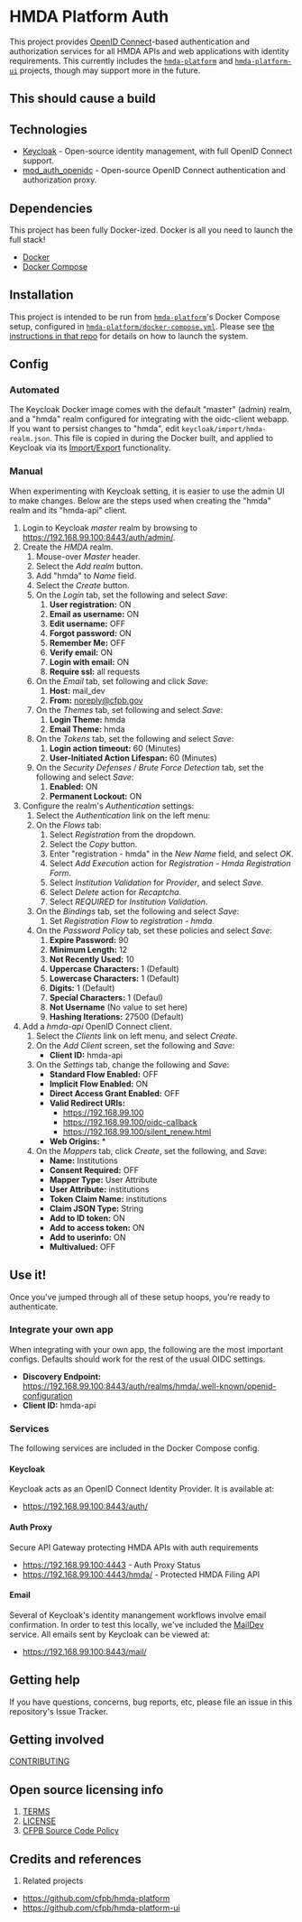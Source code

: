 # HMDA Platform Auth
This project provides [OpenID Connect](http://openid.net/connect/)-based
authentication and authorization services for all HMDA APIs and web applications 
with identity requirements.  This currently includes the
[`hmda-platform`](https://github.com/cfpb/hmda-platform) and 
[`hmda-platform-ui`](https://github.com/cfpb/hmda-platform-ui) projects,
though may support more in the future.

## This should cause a build

## Technologies

* [Keycloak](http://www.keycloak.org/) - Open-source identity management, with full OpenID Connect support.
* [mod_auth_openidc](https://github.com/pingidentity/mod_auth_openidc) - Open-source OpenID Connect authentication and authorization proxy.

## Dependencies
This project has been fully Docker-ized.  Docker is all you need to launch the full stack!

* [Docker](https://www.docker.com/)
* [Docker Compose](https://docs.docker.com/compose/)

## Installation
This project is intended to be run from [`hmda-platform`](https://github.com/cfpb/hmda-platform)'s
Docker Compose setup, configured in [`hmda-platform/docker-compose.yml`](https://github.com/cfpb/hmda-platform/blob/master/docker-compose.yml).
Please see [the instructions in that repo](https://github.com/cfpb/hmda-platform#to-run-the-entire-platform)
for details on how to launch the system.

## Config

### Automated
The Keycloak Docker image comes with the default "master" (admin) realm, and a "hmda" realm configured 
for integrating with the oidc-client webapp.  If you want to persist changes to "hmda", edit 
`keycloak/import/hmda-realm.json`.  This file is copied in during the Docker built, and applied to 
Keycloak via its [Import/Export](https://keycloak.gitbooks.io/documentation/server_admin/topics/export-import.html)
functionality.

### Manual
When experimenting with Keycloak setting, it is easier to use the admin UI to make changes.
Below are the steps used when creating the "hmda" realm and its "hmda-api" client.

1. Login to Keycloak _master_ realm by browsing to https://192.168.99.100:8443/auth/admin/.
1. Create the _HMDA_ realm.
    1. Mouse-over _Master_ header.
    1. Select the _Add realm_ button.
    1. Add "hmda" to _Name_ field.
    1. Select the _Create_ button.
    1. On the _Login_ tab, set the following and select _Save_:
        1. **User registration:** ON
        1. **Email as username:** ON
        1. **Edit username:** OFF
        1. **Forgot password:** ON
        1. **Remember Me:** OFF
        1. **Verify email:** ON
        1. **Login with email:** ON
        1. **Require ssl:** all requests
    1. On the _Email_ tab, set following and click _Save_:
        1. **Host:** mail_dev
        1. **From:** noreply@cfpb.gov 
    1. On the _Themes_ tab, set following and select _Save_:
        1. **Login Theme:** hmda
        1. **Email Theme:** hmda
    1. On the _Tokens_ tab, set the following and select _Save_:
        1. **Login action timeout:** 60 (Minutes)
        1. **User-Initiated Action Lifespan:** 60 (Minutes)
    1. On the _Security Defenses_ / _Brute Force Detection_ tab, set the following and select _Save_:
        1. **Enabled:** ON
        1. **Permanent Lockout:** ON
1. Configure the realm's _Authentication_ settings:
    1. Select the _Authentication_ link on the left menu:
    1. On the _Flows_ tab:
        1. Select _Registration_ from the dropdown.
        1. Select the _Copy_ button.
        1. Enter "registration - hmda" in the _New Name_ field, and select _OK_.
        1. Select _Add Execution_ action for _Registration - Hmda Registration Form_.
        1. Select _Institution Validation_ for _Provider_, and select _Save_.
        1. Select _Delete_ action for _Recaptcha_.
        1. Select _REQUIRED_ for _Institution Validation_.
    1. On the _Bindings_ tab, set the following and select _Save_:
        1. Set _Registration Flow_ to  _registration - hmda_.
    1. On the _Password Policy_ tab, set these policies and select _Save_:
        1. **Expire Password:** 90
        1. **Minimum Length:** 12
        1. **Not Recently Used:** 10
        1. **Uppercase Characters:** 1 (Default)
        1. **Lowercase Characters:** 1 (Default)
        1. **Digits:** 1 (Default)
        1. **Special Characters:** 1 (Defaul)
        1. **Not Username** (No value to set here)
        1. **Hashing Iterations:** 27500 (Default)
1. Add a _hmda-api_ OpenID Connect client.
    1. Select the _Clients_ link on left menu, and select _Create_.
    1. On the _Add Client_ screen, set the following and _Save_:
        * **Client ID:**  hmda-api
    1. On the _Settings_ tab, change the following and _Save_:
        * **Standard Flow Enabled:** OFF
        * **Implicit Flow Enabled:** ON
        * **Direct Access Grant Enabled:** OFF
        * **Valid Redirect URIs:** 
            * https://192.168.99.100
            * https://192.168.99.100/oidc-callback
            * https://192.168.99.100/silent_renew.html
        * **Web Origins:** *
    1. On the _Mappers_ tab, click _Create_, set the following, and _Save_:
        * **Name:** Institutions
        * **Consent Required:** OFF
        * **Mapper Type:** User Attribute
        * **User Attribute:** institutions
        * **Token Claim Name:** institutions
        * **Claim JSON Type:** String
        * **Add to ID token:** ON
        * **Add to access token:** ON
        * **Add to userinfo:** ON
        * **Multivalued:** OFF

## Use it!
Once you've jumped through all of these setup hoops, you're ready to authenticate.

### Integrate your own app
When integrating with your own app, the following are the most important configs.
Defaults should work for the rest of the usual OIDC settings.

* **Discovery Endpoint:** https://192.168.99.100:8443/auth/realms/hmda/.well-known/openid-configuration
* **Client ID:** hmda-api

### Services
The following services are included in the Docker Compose config.

#### Keycloak
Keycloak acts as an OpenID Connect Identity Provider.  It is available at:

* https://192.168.99.100:8443/auth/

#### Auth Proxy
Secure API Gateway protecting HMDA APIs with auth requirements

* https://192.168.99.100:4443 - Auth Proxy Status
* https://192.168.99.100:4443/hmda/ - Protected HMDA Filing API

#### Email
Several of Keycloak's identity manangement workflows involve email confirmation.
In order to test this locally, we've included the [MailDev](http://danfarrelly.nyc/MailDev/)
service.  All emails sent by Keycloak can be viewed at:

* https://192.168.99.100:8443/mail/

## Getting help
If you have questions, concerns, bug reports, etc, please file an issue in this repository's Issue Tracker.

## Getting involved
[CONTRIBUTING](CONTRIBUTING.md)

## Open source licensing info
1. [TERMS](TERMS.md)
2. [LICENSE](LICENSE)
3. [CFPB Source Code Policy](https://github.com/cfpb/source-code-policy/)

## Credits and references
1. Related projects
  - https://github.com/cfpb/hmda-platform
  - https://github.com/cfpb/hmda-platform-ui 

